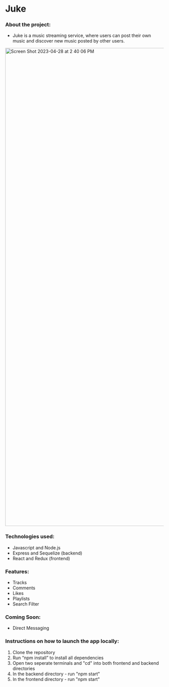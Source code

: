 # Juke

### About the project:
- Juke is a music streaming service, where users can post their own music and discover new music posted by other users.

<img width="1512" alt="Screen Shot 2023-04-28 at 2 40 06 PM" src="https://user-images.githubusercontent.com/105830445/235227972-f82c16cb-be1d-4d13-9d37-de901162c6c2.png">


### Technologies used:
- Javascript and Node.js
- Express and Sequelize (backend)
- React and Redux (frontend)

### Features:
- Tracks
- Comments
- Likes
- Playlists
- Search Filter

### Coming Soon:
- Direct Messaging


### Instructions on how to launch the app locally:
1) Clone the repository
2) Run “npm install” to install all dependencies
3) Open two seperate terminals and "cd" into both frontend and backend directories
4) In the backend directory - run "npm start"
5) In the frontend directory - run "npm start"
